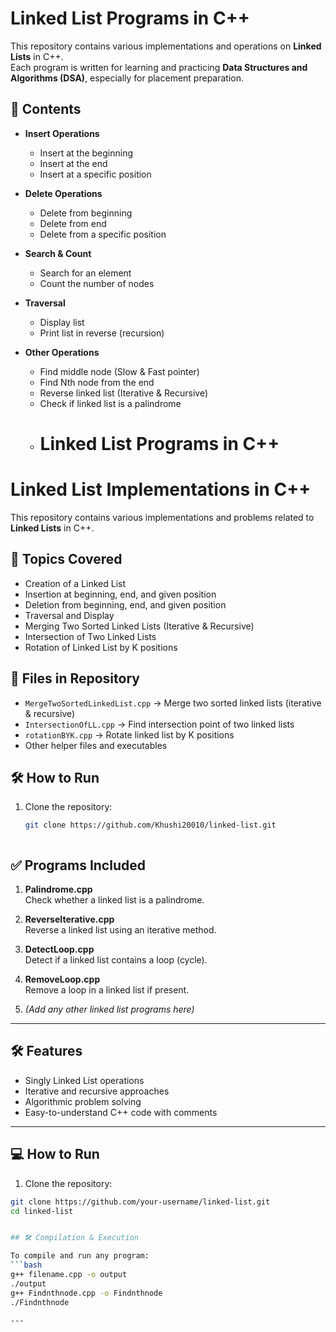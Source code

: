 # Linked List Programs in C++

This repository contains various implementations and operations on **Linked Lists** in C++.  
Each program is written for learning and practicing **Data Structures and Algorithms (DSA)**, especially for placement preparation.

## 📂 Contents

- **Insert Operations**
  - Insert at the beginning
  - Insert at the end
  - Insert at a specific position

- **Delete Operations**
  - Delete from beginning
  - Delete from end
  - Delete from a specific position

- **Search & Count**
  - Search for an element
  - Count the number of nodes

- **Traversal**
  - Display list
  - Print list in reverse (recursion)

- **Other Operations**
  - Find middle node (Slow & Fast pointer)
  - Find Nth node from the end
  - Reverse linked list (Iterative & Recursive)
  - Check if linked list is a palindrome
  - # Linked List Programs in C++
# Linked List Implementations in C++

This repository contains various implementations and problems related to **Linked Lists** in C++.

## 📌 Topics Covered
- Creation of a Linked List
- Insertion at beginning, end, and given position
- Deletion from beginning, end, and given position
- Traversal and Display
- Merging Two Sorted Linked Lists (Iterative & Recursive)
- Intersection of Two Linked Lists
- Rotation of Linked List by K positions

## 🚀 Files in Repository
- `MergeTwoSortedLinkedList.cpp` → Merge two sorted linked lists (iterative & recursive)
- `IntersectionOfLL.cpp` → Find intersection point of two linked lists
- `rotationBYK.cpp` → Rotate linked list by K positions
- Other helper files and executables

## 🛠️ How to Run
1. Clone the repository:
   ```bash
   git clone https://github.com/Khushi20010/linked-list.git



## ✅ Programs Included

1. **Palindrome.cpp**  
   Check whether a linked list is a palindrome.

2. **ReverseIterative.cpp**  
   Reverse a linked list using an iterative method.

3. **DetectLoop.cpp**  
   Detect if a linked list contains a loop (cycle).

4. **RemoveLoop.cpp**  
   Remove a loop in a linked list if present.

5. *(Add any other linked list programs here)*

---

## 🛠 Features

- Singly Linked List operations
- Iterative and recursive approaches
- Algorithmic problem solving
- Easy-to-understand C++ code with comments

---

## 💻 How to Run

1. Clone the repository:

```bash
git clone https://github.com/your-username/linked-list.git
cd linked-list


## 🛠 Compilation & Execution

To compile and run any program:
```bash
g++ filename.cpp -o output
./output
g++ Findnthnode.cpp -o Findnthnode
./Findnthnode

---


